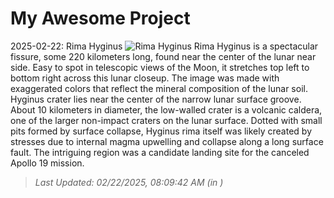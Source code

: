 # My Awesome Project

<!-- APOD Start -->
2025-02-22: Rima Hyginus
![Rima Hyginus](https://apod.nasa.gov/apod/image/2502/20250205_rima_hyginus_mirabella_1024px.jpg)
Rima Hyginus is a spectacular fissure, some 220 kilometers long, found near the center of the lunar near side. Easy to spot in telescopic views of the Moon, it stretches top left to bottom right across this lunar closeup. The image was made with exaggerated colors that reflect the mineral composition of the lunar soil. Hyginus crater lies near the center of the narrow lunar surface groove. About 10 kilometers in diameter, the low-walled crater is a volcanic caldera, one of the larger non-impact craters on the lunar surface. Dotted with small pits formed by surface collapse, Hyginus rima itself was likely created by stresses due to internal magma upwelling and collapse along a long surface fault. The intriguing region was a candidate landing site for the canceled Apollo 19 mission.
> _Last Updated: 02/22/2025, 08:09:42 AM (in )_
<!-- APOD End -->
